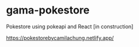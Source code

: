 # gama-pokestore
 Pokestore using pokeapi and React
[in construction]

https://pokestorebycamilachung.netlify.app/

